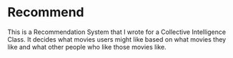 # Recommend
This is a Recommendation System that I wrote for a Collective Intelligence Class.
It decides what movies users might like based on what movies they like and what other people who like those movies like.
